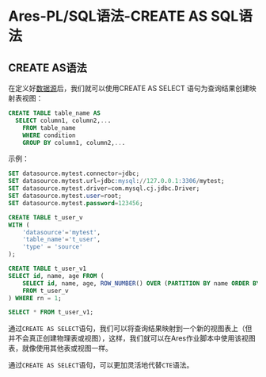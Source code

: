 # Ares-PL/SQL语法-CREATE AS SQL语法

## CREATE AS语法

在定义好[数据源](datasource.md)后，我们就可以使用CREATE AS SELECT 语句为查询结果创建映射表视图：

```sql
CREATE TABLE table_name AS
  SELECT column1, column2,...
    FROM table_name
    WHERE condition
    GROUP BY column1, column2,...
```

示例：

```sql
SET datasource.mytest.connector=jdbc;
SET datasource.mytest.url=jdbc:mysql://127.0.0.1:3306/mytest;
SET datasource.mytest.driver=com.mysql.cj.jdbc.Driver;
SET datasource.mytest.user=root;
SET datasource.mytest.password=123456;

CREATE TABLE t_user_v
WITH (
    'datasource'='mytest',
    'table_name'='t_user',
    'type' = 'source'
);

CREATE TABLE t_user_v1
SELECT id, name, age FROM (
    SELECT id, name, age, ROW_NUMBER() OVER (PARTITION BY name ORDER BY id DESC) AS rn
    FROM t_user_v
) WHERE rn = 1;

SELECT * FROM t_user_v1;
```

通过`CREATE AS SELECT`语句，我们可以将查询结果映射到一个新的视图表上（但并不会真正创建物理表或视图），这样，我们就可以在Ares作业脚本中使用该视图表，就像使用其他表或视图一样。

通过`CREATE AS SELECT`语句，可以更加灵活地代替`CTE`语法。